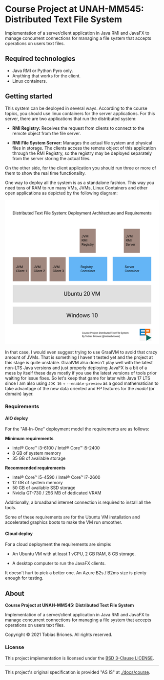 # Course Project at UNAH-MM545: Distributed Text File System

Implementation of a server/client application in Java RMI and JavaFX to manage concurrent
connections for managing a file system that accepts operations on users text files.

## Required technologies

- Java RMI or Python Pyro only.
- Anything that works for the client.
- Linux containers.

## Getting started

This system can be deployed in several ways. According to the course topics, you should use linux
containers for the server applications. For this server, there are two applications that run the
distributed system:

- **RMI Registry:** Receives the request from clients to connect to the remote object from the file
  server.


- **RMI File System Server:** Manages the actual file system and physical files in storage. The
  clients access the remote object of this application through the RMI Registry, so the registry may
  be deployed separately from the server storing the actual files.

On the other side, for the client application you should run three or more of them to show the real
time functionality.

One way to deploy all the system is as a standalone fashion. This way you need tons of RAM to run
many VMs, JVMs, Linux Containers and other open applications as depicted by the following diagram:

![All-In-One Deployment](./docs/img/deployment.svg)

In that case, I would even suggest trying to use GraalVM to avoid that crazy amount of JVMs. That is
something I haven't tested yet and the project at this stage is quite unstable. GraalVM also doesn't
play well with the latest non-LTS Java versions and just properly deploying JavaFX is a bit of a
mess by itself these days mostly if you use the latest versions of tools prior waiting for issue
fixes. So let's keep that game for later with Java 17 LTS since I am also using `JDK 16` +
`--enable-preview` as a good mathematician to take advantage of the new data oriented and FP
features for the *model* (or domain) layer.

### Requirements

#### AIO deploy

For the "All-In-One" deployment model the requirements are as follows:

**Minimum requirements**

- Intel® Core™ i3-6100 / Intel® Core™ i5-2400
- 8 GB of system memory
- 35 GB of available storage

**Recommended requirements**

- Intel® Core™ i5-4590 / Intel® Core™ i7-2600
- 12 GB of system memory
- 50 GB of available SSD storage
- Nvidia GT-730 / 256 MB of dedicated VRAM

Additionally, a broadband internet connection is required to install all the tools.

Some of these requirements are for the Ubuntu VM installation and accelerated graphics boots to make
the VM run smoother.

#### Cloud deploy

For a cloud deployment the requirements are simple:

- An Ubuntu VM with at least 1 vCPU, 2 GB RAM, 8 GB storage.

- A desktop computer to run the JavaFX clients.

It doesn't hurt to pick a better one. An Azure B2s / B2ms size is plenty enough for testing.

## About

**Course Project at UNAH-MM545: Distributed Text File System**

Implementation of a server/client application in Java RMI and JavaFX to manage concurrent
connections for managing a file system that accepts operations on users text files.

Copyright © 2021 Tobias Briones. All rights reserved.

### License

This project implementation is licensed under the [BSD 3-Clause LICENSE](./LICENSE).

---

This project's original specification is provided "AS IS" at [./docs/course](./docs/course).
